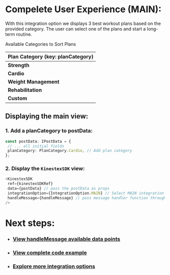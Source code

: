 # Compelete User Experience (MAIN): 
With this integration option we displays 3 best workout plans based on the provided category. The user can select one of the plans and start a long-term routine.

Available Categories to Sort Plans

| **Plan Category (key: planCategory)** |
|---------------------------------------|
| **Strength**                          |
| **Cardio**                            |
| **Weight Management**                 |
| **Rehabilitation**                    |
| **Custom**                            |

## Displaying the main view:
 ### 1. Add a planCategory to postData: 
 ```ts
 const postData: IPostData = {
  // ... all initial fields
  planCategory: PlanCategory.Cardio, // Add plan category
};
```
 ### 2. Display the `KinestexSDK` view: 
 ```ts
 <KinestexSDK 
  ref={kinestexSDKRef} 
  data={postData} // pass the postData as props
  integrationOption={IntegrationOption.MAIN} // Select MAIN integration option
  handleMessage={handleMessage} // pass message handler function through props too
/>

```

# Next steps:
- ### [View handleMessage available data points](../../data.md)
- ### [View complete code example](../../examples/complete-ux.md)
- ### [Explore more integration options](../overview.md)
